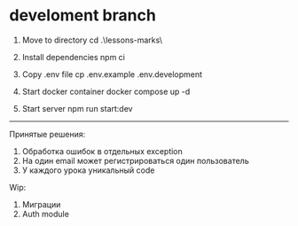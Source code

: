 # develoment branch

1. Move to directory
   cd .\lessons-marks\

2. Install dependencies
   npm ci

3. Copy .env file
   cp .env.example .env.development

4. Start docker container
   docker compose up -d

5. Start server
   npm run start:dev

---

Принятые решения:

1. Обработка ошибок в отдельных exception
2. На один email может регистрироваться один пользователь
3. У каждого урока уникальный code

Wip:

1. Миграции
2. Auth module
